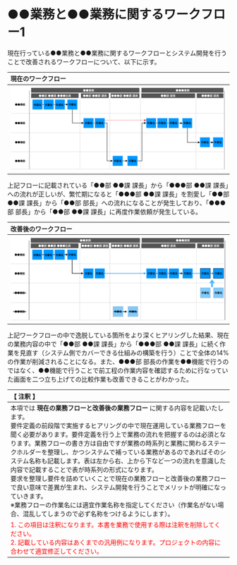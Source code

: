 
# ●●業務と●●業務に関するワークフロー1
現在行っている●●業務と●●業務に関するワークフローとシステム開発を行うことで改善されるワークフローについて、以下に示す。

|現在のワークフロー|
|:---|
|![image](./image/workflow.png)|

上記フローに記載されている「●●部 ●●課 課長」から「●●●部 ●●課 課長」への流れが正しいが、繁忙期になると「●●●部 ●●課 課長」を割愛し「●●部 ●●課 課長」から「●●部 部長」への流れになることが発生しており、「●●●部 部長」から「●●部 ●●課 課長」に再度作業依頼が発生している。

|改善後のワークフロー|
|:---|
|![image](./image/workflow2.png)|

上記ワークフローの中で逸脱している箇所をより深くヒアリングした結果、現在の業務内容の中で「●●部 ●●課 課長」から「●●●部 ●●課 課長」に続く作業を見直す（システム側でカバーできる仕組みの構築を行う）ことで全体の14%の作業が削減されることになる。また、●●●部 部長の作業を●●機能で行うのではなく、●●機能で行うことで前工程の作業内容を確認するために行なっていた画面を二つ立ち上げての比較作業も改善できることがわかった。


|【 注釈 】|
|:---|
|本項では **現在の業務フローと改善後の業務フロー** に関する内容を記載いたします。<br>要件定義の前段階で実施するヒアリングの中で現在運用している業務フローを聞く必要があります。要件定義を行う上で業務の流れを把握するのは必須となります。業務フローの書き方は自由ですが業務の時系列と業務に関わるステークホルダーを整理し、かつシステムで補っている業務があるのであればそのシステム名称も記載します。表は左から右、上から下など一つの流れを意識した内容で記載することで表が時系列の形式になります。<br>要求を整理し要件を詰めていくことで現在の業務フローと改善後の業務フローで良い意味で差異が生まれ、システム開発を行うことでメリットが明確になっていきます。<br>※業務フローの作業名には適宜作業名称を指定してください（作業名がない場合、混乱してしまうので必ず名称をつけるようにします）。|
|<span style='color:#f00'>1. この項目は注釈になります。本書を業務で使用する際は注釈を削除してください。<br>2. 記載している内容はあくまでの汎用例になります。プロジェクトの内容に合わせて適宜修正してください。</span>|
